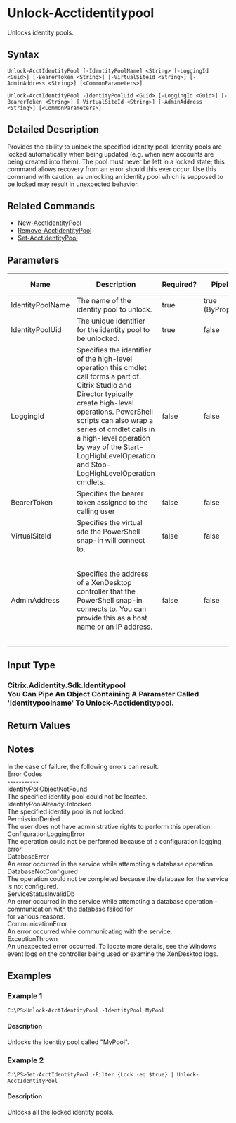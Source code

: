 ﻿
# Unlock-Acctidentitypool
Unlocks identity pools.
## Syntax
```
Unlock-AcctIdentityPool [-IdentityPoolName] <String> [-LoggingId <Guid>] [-BearerToken <String>] [-VirtualSiteId <String>] [-AdminAddress <String>] [<CommonParameters>]

Unlock-AcctIdentityPool -IdentityPoolUid <Guid> [-LoggingId <Guid>] [-BearerToken <String>] [-VirtualSiteId <String>] [-AdminAddress <String>] [<CommonParameters>]
```
## Detailed Description
Provides the ability to unlock the specified identity pool.  Identity pools are locked automatically when being updated (e.g. when new accounts are being created into them).  The pool must never be left in a locked state; this command allows recovery from an error should this ever occur.  Use this command with caution, as unlocking an identity pool which is supposed to be locked may result in unexpected behavior.


## Related Commands

* [New-AcctIdentityPool](../New-AcctIdentityPool/)
* [Remove-AcctIdentityPool](../Remove-AcctIdentityPool/)
* [Set-AcctIdentityPool](../Set-AcctIdentityPool/)
## Parameters
| Name   | Description | Required? | Pipeline Input | Default Value |
| --- | --- | --- | --- | --- |
| IdentityPoolName | The name of the identity pool to unlock. | true | true (ByPropertyName) |  |
| IdentityPoolUid | The unique identifier for the identity pool to be unlocked. | true | false |  |
| LoggingId | Specifies the identifier of the high-level operation this cmdlet call forms a part of. Citrix Studio and Director typically create high-level operations. PowerShell scripts can also wrap a series of cmdlet calls in a high-level operation by way of the Start-LogHighLevelOperation and Stop-LogHighLevelOperation cmdlets. | false | false |  |
| BearerToken | Specifies the bearer token assigned to the calling user | false | false |  |
| VirtualSiteId | Specifies the virtual site the PowerShell snap-in will connect to. | false | false |  |
| AdminAddress | Specifies the address of a XenDesktop controller that the PowerShell snap-in connects to.  You can provide this as a host name or an IP address. | false | false | LocalHost. Once a value is provided by any cmdlet, this value becomes the default. |

## Input Type

### Citrix.Adidentity.Sdk.Identitypool<br>    You Can Pipe An Object Containing A Parameter Called 'Identitypoolname' To Unlock-Acctidentitypool.

## Return Values

### 

## Notes
In the case of failure, the following errors can result.<br>    Error Codes<br>    -----------<br>    IdentityPollObjectNotFound<br>    The specified identity pool could not be located.<br>    IdentityPoolAlreadyUnlocked<br>    The specified identity pool is not locked.<br>    PermissionDenied<br>    The user does not have administrative rights to perform this operation.<br>    ConfigurationLoggingError<br>    The operation could not be performed because of a configuration logging error<br>    DatabaseError<br>    An error occurred in the service while attempting a database operation.<br>    DatabaseNotConfigured<br>    The operation could not be completed because the database for the service is not configured.<br>    ServiceStatusInvalidDb<br>    An error occurred in the service while attempting a database operation - communication with the database failed for<br>    for various reasons.<br>    CommunicationError<br>    An error occurred while communicating with the service.<br>    ExceptionThrown<br>    An unexpected error occurred.  To locate more details, see the Windows event logs on the controller being used or examine the XenDesktop logs.
## Examples

### Example 1
```
C:\PS>Unlock-AcctIdentityPool -IdentityPool MyPool
```
#### Description
Unlocks the identity pool called "MyPool".
### Example 2
```
C:\PS>Get-AcctIdentityPool -Filter {Lock -eq $true} | Unlock-AcctIdentityPool
```
#### Description
Unlocks all the locked identity pools.
